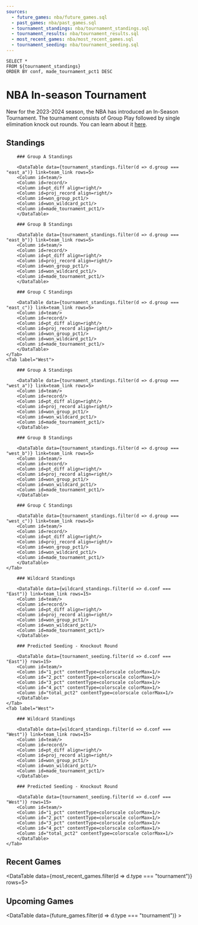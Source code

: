 ```yaml
---
sources:
  - future_games: nba/future_games.sql
  - past_games: nba/past_games.sql
  - tournament_standings: nba/tournament_standings.sql
  - tournament_results: nba/tournament_results.sql
  - most_recent_games: nba/most_recent_games.sql
  - tournament_seeding: nba/tournament_seeding.sql
---
```


```wildcard_standings
SELECT *
FROM ${tournament_standings}
ORDER BY conf, made_tournament_pct1 DESC
```

# NBA In-season Tournament

New for the 2023-2024 season, the NBA has introduced an In-Season Tournament. The tournament consists of Group Play followed by single elimination knock out rounds. You can learn about it [here](https://www.nba.com/news/in-season-tournament-101).

## Standings

<Tabs>
    <Tab label="East">

        ### Group A Standings

        <DataTable data={tournament_standings.filter(d => d.group === "east_a")} link=team_link rows=5>
        <Column id=team/>
        <Column id=record/>
        <Column id=pt_diff align=right/>
        <Column id=proj_record align=right/>
        <Column id=won_group_pct1/>
        <Column id=won_wildcard_pct1/>
        <Column id=made_tournament_pct1/>
        </DataTable>

        ### Group B Standings

        <DataTable data={tournament_standings.filter(d => d.group === "east_b")} link=team_link rows=5>
        <Column id=team/>
        <Column id=record/>
        <Column id=pt_diff align=right/>
        <Column id=proj_record align=right/>
        <Column id=won_group_pct1/>
        <Column id=won_wildcard_pct1/>
        <Column id=made_tournament_pct1/>
        </DataTable>

        ### Group C Standings

        <DataTable data={tournament_standings.filter(d => d.group === "east_c")} link=team_link rows=5>
        <Column id=team/>
        <Column id=record/>
        <Column id=pt_diff align=right/>
        <Column id=proj_record align=right/>
        <Column id=won_group_pct1/>
        <Column id=won_wildcard_pct1/>
        <Column id=made_tournament_pct1/>
        </DataTable>
    </Tab>
    <Tab label="West">

        ### Group A Standings

        <DataTable data={tournament_standings.filter(d => d.group === "west_a")} link=team_link rows=5>
        <Column id=team/>
        <Column id=record/>
        <Column id=pt_diff align=right/>
        <Column id=proj_record align=right/>
        <Column id=won_group_pct1/>
        <Column id=won_wildcard_pct1/>
        <Column id=made_tournament_pct1/>
        </DataTable>

        ### Group B Standings

        <DataTable data={tournament_standings.filter(d => d.group === "west_b")} link=team_link rows=5>
        <Column id=team/>
        <Column id=record/>
        <Column id=pt_diff align=right/>
        <Column id=proj_record align=right/>
        <Column id=won_group_pct1/>
        <Column id=won_wildcard_pct1/>
        <Column id=made_tournament_pct1/>
        </DataTable>

        ### Group C Standings

        <DataTable data={tournament_standings.filter(d => d.group === "west_c")} link=team_link rows=5>
        <Column id=team/>
        <Column id=record/>
        <Column id=pt_diff align=right/>
        <Column id=proj_record align=right/>
        <Column id=won_group_pct1/>
        <Column id=won_wildcard_pct1/>
        <Column id=made_tournament_pct1/>
        </DataTable>
    </Tab>
</Tabs>
<Tabs>
    <Tab label="East">
      
        ### Wildcard Standings

        <DataTable data={wildcard_standings.filter(d => d.conf === "East")} link=team_link rows=15>
        <Column id=team/>
        <Column id=record/>
        <Column id=pt_diff align=right/>
        <Column id=proj_record align=right/>
        <Column id=won_group_pct1/>
        <Column id=won_wildcard_pct1/>
        <Column id=made_tournament_pct1/>
        </DataTable>

        ### Predicted Seeding - Knockout Round

        <DataTable data={tournament_seeding.filter(d => d.conf === "East")} rows=15>
        <Column id=team/>
        <Column id="1_pct" contentType=colorscale colorMax=1/>
        <Column id="2_pct" contentType=colorscale colorMax=1/>
        <Column id="3_pct" contentType=colorscale colorMax=1/>
        <Column id="4_pct" contentType=colorscale colorMax=1/>
        <Column id="total_pct2" contentType=colorscale colorMax=1/>
        </DataTable>
    </Tab>
    <Tab label="West">

        ### Wildcard Standings

        <DataTable data={wildcard_standings.filter(d => d.conf === "West")} link=team_link rows=15>
        <Column id=team/>
        <Column id=record/>
        <Column id=pt_diff align=right/>
        <Column id=proj_record align=right/>
        <Column id=won_group_pct1/>
        <Column id=won_wildcard_pct1/>
        <Column id=made_tournament_pct1/>
        </DataTable>

        ### Predicted Seeding - Knockout Round

        <DataTable data={tournament_seeding.filter(d => d.conf === "West")} rows=15>
        <Column id=team/>
        <Column id="1_pct" contentType=colorscale colorMax=1/>
        <Column id="2_pct" contentType=colorscale colorMax=1/>
        <Column id="3_pct" contentType=colorscale colorMax=1/>
        <Column id="4_pct" contentType=colorscale colorMax=1/>
        <Column id="total_pct2" contentType=colorscale colorMax=1/>
        </DataTable>
    </Tab>
</Tabs>
        

## Recent Games

<DataTable data={most_recent_games.filter(d => d.type === "tournament")} rows=5>
  <Column id=date/>
  <Column id=visiting_team/>
  <Column id=" "/>
  <Column id=home_team/>
  <Column id=winning_team/>
  <Column id=score/>
</DataTable>

## Upcoming Games

<DataTable data={future_games.filter(d => d.type === "tournament")} >
  <Column id=game_id/>
  <Column id=visitor/>
  <Column id=visitor_ELO title="Elo Rtg"/>
  <Column id=home/>
  <Column id=home_ELO title="Elo Rtg"/>
  <Column id=home_win_pct1 title="Win % (Home)"/>
  <Column id=american_odds align=right title="Odds (Home)"/>
  <Column id=implied_line_num1 title="Line (Home)"/>
  <Column id=predicted_score title="Score"/>
</DataTable>
